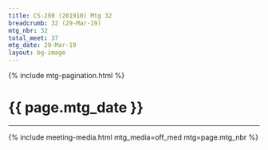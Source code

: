 ```yaml
---
title: CS-280 (201910) Mtg 32
breadcrumb: 32 (29-Mar-19)
mtg_nbr: 32
total_meet: 37
mtg_date: 29-Mar-19
layout: bg-image
---
```

{% include mtg-pagination.html %}
<h1 class="text-center">{{ page.mtg_date }}</h1>
<hr />
{% include meeting-media.html mtg_media=off_med mtg=page.mtg_nbr %}
